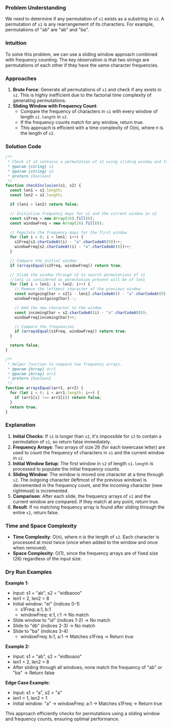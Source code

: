 ### Problem Understanding

We need to determine if any permutation of `s1` exists as a substring in `s2`. A permutation of `s1` is any rearrangement of its characters. For example, permutations of "ab" are "ab" and "ba".

### Intuition

To solve this problem, we can use a sliding window approach combined with frequency counting. The key observation is that two strings are permutations of each other if they have the same character frequencies.

### Approaches

1. **Brute Force**: Generate all permutations of `s1` and check if any exists in `s2`. This is highly inefficient due to the factorial time complexity of generating permutations.
2. **Sliding Window with Frequency Count**:
   - Compare the frequency of characters in `s1` with every window of length `s1.length` in `s2`.
   - If the frequency counts match for any window, return true.
   - This approach is efficient with a time complexity of O(n), where n is the length of `s2`.

### Solution Code

```javascript
/**
 * Check if s2 contains a permutation of s1 using sliding window and frequency count.
 * @param {string} s1
 * @param {string} s2
 * @return {boolean}
 */
function checkInclusion(s1, s2) {
  const len1 = s1.length;
  const len2 = s2.length;

  if (len1 > len2) return false;

  // Initialize frequency maps for s1 and the current window in s2
  const s1Freq = new Array(26).fill(0);
  const windowFreq = new Array(26).fill(0);

  // Populate the frequency maps for the first window
  for (let i = 0; i < len1; i++) {
    s1Freq[s1.charCodeAt(i) - "a".charCodeAt(0)]++;
    windowFreq[s2.charCodeAt(i) - "a".charCodeAt(0)]++;
  }

  // Compare the initial window
  if (arraysEqual(s1Freq, windowFreq)) return true;

  // Slide the window through s2 to search permutations of s1
  //len1 is considered as permutation present will be of len1
  for (let i = len1; i < len2; i++) {
    // Remove the leftmost character of the previous window
    const outgoingChar = s2[i - len1].charCodeAt() - "a".charCodeAt(0);
    windowFreq[outgoingChar]--;

    // Add the new character to the window
    const incomingChar = s2.charCodeAt(i) - "a".charCodeAt(0);
    windowFreq[incomingChar]++;

    // Compare the frequencies
    if (arraysEqual(s1Freq, windowFreq)) return true;
  }

  return false;
}

/**
 * Helper function to compare two frequency arrays.
 * @param {Array} arr1
 * @param {Array} arr2
 * @return {boolean}
 */
function arraysEqual(arr1, arr2) {
  for (let i = 0; i < arr1.length; i++) {
    if (arr1[i] !== arr2[i]) return false;
  }
  return true;
}
```

### Explanation

1. **Initial Checks**: If `s1` is longer than `s2`, it's impossible for `s2` to contain a permutation of `s1`, so return false immediately.
2. **Frequency Arrays**: Two arrays of size 26 (for each lowercase letter) are used to count the frequency of characters in `s1` and the current window in `s2`.
3. **Initial Window Setup**: The first window in `s2` of length `s1.length` is processed to populate the initial frequency counts.
4. **Sliding Window**: The window is moved one character at a time through `s2`. The outgoing character (leftmost of the previous window) is decremented in the frequency count, and the incoming character (new rightmost) is incremented.
5. **Comparison**: After each slide, the frequency arrays of `s1` and the current window are compared. If they match at any point, return true.
6. **Result**: If no matching frequency array is found after sliding through the entire `s2`, return false.

### Time and Space Complexity

- **Time Complexity**: O(n), where n is the length of `s2`. Each character is processed at most twice (once when added to the window and once when removed).
- **Space Complexity**: O(1), since the frequency arrays are of fixed size (26) regardless of the input size.

### Dry Run Examples

**Example 1:**

- Input: s1 = "ab", s2 = "eidbaooo"
- len1 = 2, len2 = 8
- Initial window: "ei" (indices 0-1)
  - s1Freq: a:1, b:1
  - windowFreq: e:1, i:1 → No match
- Slide window to "id" (indices 1-2) → No match
- Slide to "db" (indices 2-3) → No match
- Slide to "ba" (indices 3-4)
  - windowFreq: b:1, a:1 → Matches s1Freq → Return true

**Example 2:**

- Input: s1 = "ab", s2 = "eidboaoo"
- len1 = 2, len2 = 8
- After sliding through all windows, none match the frequency of "ab" or "ba" → Return false

**Edge Case Example:**

- Input: s1 = "a", s2 = "a"
- len1 = 1, len2 = 1
- Initial window: "a" → windowFreq: a:1 → Matches s1Freq → Return true

This approach efficiently checks for permutations using a sliding window and frequency counts, ensuring optimal performance.
